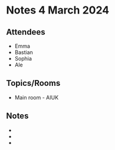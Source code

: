 # Notes 4 March 2024

## Attendees

* Emma
* Bastian
* Sophia
* Ale

## Topics/Rooms

* Main room - AIUK

## Notes

* 
* 
* 